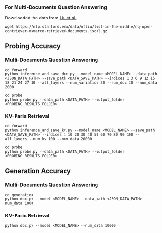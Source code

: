 ### For Multi-Documents Question Answering
Downloaded the data from [Liu et al.](https://arxiv.org/abs/2307.03172)

```
wget https://nlp.stanford.edu/data/nfliu/lost-in-the-middle/nq-open-contriever-msmarco-retrieved-documents.jsonl.gz
```

## Probing Accuracy
### Multi-Documents Question Answering
```
cd forward
python inference_and_save_doc.py --model_name <MODEL_NAME> --data_path <JSON_DATA_PATH> --save_path <DATA_SAVE_PATH> --indices 1 3 6 9 12 15 18 21 24 27 30 --all_layers --num_variation 50 --num_doc 30 --num_data 2000
```
```
cd probe
python probe.py --data_path <DATA_PATH> --output_folder <PROBING_RESULTS_FOLDER>
```

### KV-Paris Retrieval
```
cd forward
python inference_and_save_kv.py --model_name <MODEL_NAME> --save_path <DATA_SAVE_PATH> --indices 1 10 20 30 40 50 60 70 80 90 100 --all_layers --num_kv 100 --num_data 20000
```
```
cd probe
python probe.py --data_path <DATA_PATH> --output_folder <PROBING_RESULTS_FOLDER>
```

## Generation Accuracy
### Multi-Documents Question Answering
```
cd generation
python doc.py --model <MODEL_NAME> --data_path <JSON_DATA_PATH> --num_data 1000
```

### KV-Paris Retrieval
```
python doc.py --model <MODEL_NAME> --num_data 10000
```


